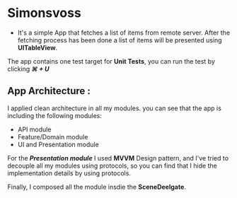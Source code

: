 # Simonsvoss

* It's a simple App that fetches a list of items from remote server. After the fetching process has been done a list of items will be presented using **UITableView**.

The app contains one test target for **Unit Tests**, you can run the test by clicking ***⌘ + U***
 
## App Architecture :

I applied clean architecture in all my modules. you can see that the app is including the following modules:
 - API module
 - Feature/Domain module
 - UI and Presentation module

For the ***Presentation module*** I used **MVVM** Design pattern, and I've tried to decouple all my modules using protocols, so you can find that I hide the implementation details by using protocols.

Finally, I composed all the module insdie the **SceneDeelgate**.
